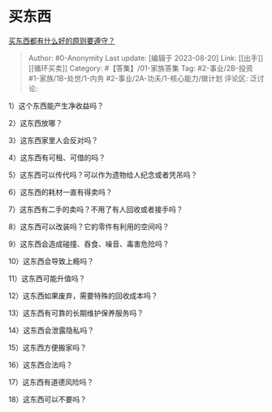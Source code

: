 # 买东西
[买东西都有什么好的原则要遵守？](https://www.zhihu.com/question/22609816/answer/2564091570)

> Author: #0-Anonymity
> Last update: [编辑于 2023-08-20]
> Link: [[出手]] [[循环买卖]]
> Category: #【答集】/01-家族答集
> Tag: #2-事业/2B-投资 #1-家族/1B-处世/1-内务 #2-事业/2A-功夫/1-核心能力/做计划
> 评论区:
> 泛讨论:

1）这个东西能产生净收益吗？

2）这东西放哪？

3）这东西家里人会反对吗？

4）这东西有可租、可借的吗？

5）这东西可以传代吗？可以作为遗物给人纪念或者凭吊吗？

6）这东西的耗材一直有得卖吗？

7）这东西有二手的卖吗？不用了有人回收或者接手吗？

8）这东西可以改装吗？它的零件有利用的空间吗？

9）这东西会造成碰撞、吞食、噪音、毒害危险吗？

10）这东西会导致上瘾吗？

11）这东西可能升值吗？

12）这东西如果废弃，需要特殊的回收成本吗？

13）这东西有可靠的长期维护保养服务吗？

14）这东西会泄露隐私吗？

15）这东西方便搬家吗？

16）这东西合法吗？

17）这东西有道德风险吗？

18）这东西可以不要吗？
